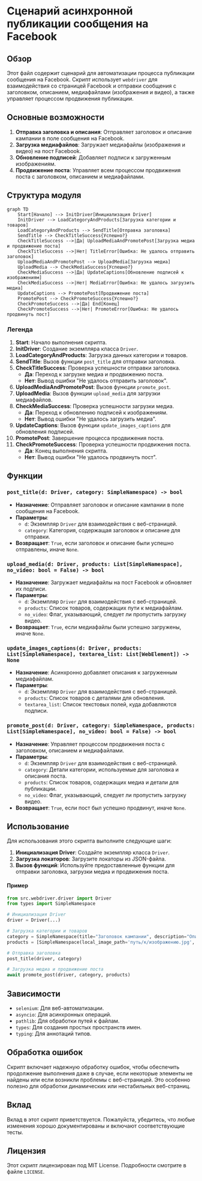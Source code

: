 # Сценарий асинхронной публикации сообщения на Facebook

## Обзор

Этот файл содержит сценарий для автоматизации процесса публикации сообщения на Facebook. Скрипт использует `webdriver`  для взаимодействия со страницей Facebook и отправки сообщения с заголовком, описанием, медиафайлами (изображения и видео), а также управляет процессом продвижения публикации. 

## Основные возможности

1. **Отправка заголовка и описания**: Отправляет заголовок и описание кампании в поле сообщения на Facebook.
2. **Загрузка медиафайлов**: Загружает медиафайлы (изображения и видео) на пост Facebook.
3. **Обновление подписей**: Добавляет подписи к загруженным изображениям.
4. **Продвижение поста**: Управляет всем процессом продвижения поста с заголовком, описанием и медиафайлами.


## Структура модуля

```mermaid
graph TD
    Start[Начало] --> InitDriver[Инициализация Driver]
    InitDriver --> LoadCategoryAndProducts[Загрузка категории и товаров]
    LoadCategoryAndProducts --> SendTitle[Отправка заголовка]
    SendTitle --> CheckTitleSuccess{Успешно?}
    CheckTitleSuccess -->|Да| UploadMediaAndPromotePost[Загрузка медиа и продвижение поста]
    CheckTitleSuccess -->|Нет| TitleError[Ошибка: Не удалось отправить заголовок]
    UploadMediaAndPromotePost --> UploadMedia[Загрузка медиа]
    UploadMedia --> CheckMediaSuccess{Успешно?}
    CheckMediaSuccess -->|Да| UpdateCaptions[Обновление подписей к изображениям]
    CheckMediaSuccess -->|Нет| MediaError[Ошибка: Не удалось загрузить медиа]
    UpdateCaptions --> PromotePost[Продвижение поста]
    PromotePost --> CheckPromoteSuccess{Успешно?}
    CheckPromoteSuccess -->|Да| End[Конец]
    CheckPromoteSuccess -->|Нет| PromoteError[Ошибка: Не удалось продвинуть пост]
```

### Легенда

1. **Start**: Начало выполнения скрипта.
2. **InitDriver**: Создание экземпляра класса `Driver`.
3. **LoadCategoryAndProducts**: Загрузка данных категории и товаров.
4. **SendTitle**: Вызов функции `post_title` для отправки заголовка.
5. **CheckTitleSuccess**: Проверка успешности отправки заголовка.
   - **Да**: Переход к загрузке медиа и продвижению поста.
   - **Нет**: Вывод ошибки "Не удалось отправить заголовок".
6. **UploadMediaAndPromotePost**: Вызов функции `promote_post`.
7. **UploadMedia**: Вызов функции `upload_media` для загрузки медиафайлов.
8. **CheckMediaSuccess**: Проверка успешности загрузки медиа.
   - **Да**: Переход к обновлению подписей к изображениям.
   - **Нет**: Вывод ошибки "Не удалось загрузить медиа".
9. **UpdateCaptions**: Вызов функции `update_images_captions` для обновления подписей.
10. **PromotePost**: Завершение процесса продвижения поста.
11. **CheckPromoteSuccess**: Проверка успешности продвижения поста.
    - **Да**: Конец выполнения скрипта.
    - **Нет**: Вывод ошибки "Не удалось продвинуть пост".

## Функции

### `post_title(d: Driver, category: SimpleNamespace) -> bool`

- **Назначение**: Отправляет заголовок и описание кампании в поле сообщения на Facebook.
- **Параметры**:
    - `d`: Экземпляр `Driver` для взаимодействия с веб-страницей.
    - `category`: Категория, содержащая заголовок и описание для отправки.
- **Возвращает**: `True`, если заголовок и описание были успешно отправлены, иначе `None`.

### `upload_media(d: Driver, products: List[SimpleNamespace], no_video: bool = False) -> bool`

- **Назначение**: Загружает медиафайлы на пост Facebook и обновляет их подписи.
- **Параметры**:
    - `d`: Экземпляр `Driver` для взаимодействия с веб-страницей.
    - `products`: Список товаров, содержащих пути к медиафайлам.
    - `no_video`: Флаг, указывающий, следует ли пропустить загрузку видео.
- **Возвращает**: `True`, если медиафайлы были успешно загружены, иначе `None`.

### `update_images_captions(d: Driver, products: List[SimpleNamespace], textarea_list: List[WebElement]) -> None`

- **Назначение**: Асинхронно добавляет описания к загруженным медиафайлам.
- **Параметры**:
    - `d`: Экземпляр `Driver` для взаимодействия с веб-страницей.
    - `products`: Список товаров с деталями для обновления.
    - `textarea_list`: Список текстовых полей, куда добавляются подписи.

### `promote_post(d: Driver, category: SimpleNamespace, products: List[SimpleNamespace], no_video: bool = False) -> bool`

- **Назначение**: Управляет процессом продвижения поста с заголовком, описанием и медиафайлами.
- **Параметры**:
    - `d`: Экземпляр `Driver` для взаимодействия с веб-страницей.
    - `category`: Детали категории, используемые для заголовка и описания поста.
    - `products`: Список товаров, содержащих медиа и детали для публикации.
    - `no_video`: Флаг, указывающий, следует ли пропустить загрузку видео.
- **Возвращает**: `True`, если пост был успешно продвинут, иначе `None`.

## Использование

Для использования этого скрипта выполните следующие шаги:

1. **Инициализация Driver**: Создайте экземпляр класса `Driver`.
2. **Загрузка локаторов**: Загрузите локаторы из JSON-файла.
3. **Вызов функций**: Используйте предоставленные функции для отправки заголовка, загрузки медиа и продвижения поста.

#### Пример

```python
from src.webdriver.driver import Driver
from types import SimpleNamespace

# Инициализация Driver
driver = Driver(...)

# Загрузка категории и товаров
category = SimpleNamespace(title="Заголовок кампании", description="Описание кампании")
products = [SimpleNamespace(local_image_path='путь/к/изображению.jpg', ...)]

# Отправка заголовка
post_title(driver, category)

# Загрузка медиа и продвижение поста
await promote_post(driver, category, products)
```

## Зависимости

- `selenium`: Для веб-автоматизации.
- `asyncio`: Для асинхронных операций.
- `pathlib`: Для обработки путей к файлам.
- `types`: Для создания простых пространств имен.
- `typing`: Для аннотаций типов.

## Обработка ошибок

Скрипт включает надежную обработку ошибок, чтобы обеспечить продолжение выполнения даже в случае, если некоторые элементы не найдены или если возникли проблемы с веб-страницей. Это особенно полезно для обработки динамических или нестабильных веб-страниц.

## Вклад

Вклад в этот скрипт приветствуется. Пожалуйста, убедитесь, что любые изменения хорошо документированы и включают соответствующие тесты.

## Лицензия

Этот скрипт лицензирован под MIT License. Подробности смотрите в файле `LICENSE`.